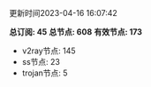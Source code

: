 更新时间2023-04-16 16:07:42

**总订阅: 45**
**总节点: 608**
**有效节点: 173**
- v2ray节点: 145
- ss节点: 23
- trojan节点: 5

